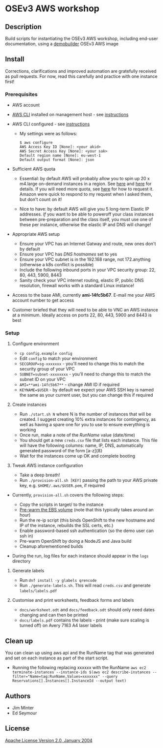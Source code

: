 # OSEv3 AWS workshop

## Description

Build scripts for instantiating the OSEv3 AWS workshop, including end-user
documentation, using a [demobuilder](https://github.com/RedHatEMEA/demobuilder)
OSEv3 AWS image

## Install

Corrections, clarifications and improved automation are gratefully received as
pull requests.  For now, read this carefully and practice with one instance
first!

### Prerequisites

* AWS account

* [AWS CLI](https://aws.amazon.com/cli/) installed on management host - see
  [instructions](http://docs.aws.amazon.com/cli/latest/userguide/installing.html)

* AWS CLI configured - see [instructions](http://docs.aws.amazon.com/cli/latest/userguide/cli-chap-getting-started.html)

  * My settings were as follows:

    ```
    $ aws configure
    AWS Access Key ID [None]: <your akid>
    AWS Secret Access Key [None]: <your sak>
    Default region name [None]: eu-west-1
    Default output format [None]: json
    ```

* Sufficient AWS quota

  * Essential: by default AWS will probably allow you to spin up 20 x m4.large
    on-demand instances in a region.  See [here](http://docs.aws.amazon.com/general/latest/gr/aws_service_limits.html#limits_ec2)
    and [here](http://aws.amazon.com/ec2/faqs/#How_many_instances_can_I_run_in_Amazon_EC2)
    for details.  If you will need more quota, see [here](http://docs.aws.amazon.com/general/latest/gr/aws_service_limits.html)
    for how to request it.  Amazon were quick to respond to my request when I
    asked them, but don't count on it!

  * Nice to have: by default AWS will give you 5 long-term Elastic IP addresses.
    *If* you want to be able to poweroff your class instances between
    pre-preparation and the class itself, you must use one of these per
    instance, otherwise the elastic IP and DNS will change!

* Appropriate AWS setup

  * Ensure your VPC has an Internet Gatway and route, new ones don't by default
  * Ensure your VPC has *DNS hostnames* set to yes
  * Ensure your VPC subnet is in the 192.168 range, not 172.anything (otherwise
    a k8s conflict is possible)
  * Include the following inbound ports in your VPC security group: 22, 80, 443,
    5900, 8443
  * Sanity check your VPC internet routing, elastic IP, public DNS resolution,
    firewall works with a standard Linux instance!

* Access to the base AMI, currently **ami-14fc5b67**.  E-mail me your
  AWS account number to get access

* Customer briefed that they will need to be able to VNC an AWS instance at a
  minimum.  Ideally access on ports 22, 80, 443, 5900 and 8443 is best

### Setup

1. Configure environment

   * `cp config.example config`
   * Edit `config` to match your environment
   * `SECGROUP=sg-xxxxxxx` - you'll need to change this to match the security
     group of your VPC
   * `SUBNET=subnet-xxxxxxxx` - you'll need to change this to match the subnet
     ID on your VPC
   * `AMI=**ami-14fc5b67**` - change AMI ID if required
   * `KEYNAME=$USER` - by default we expect your AWS SSH key is named the same
     as your current user, but you can change this if required

1. Create instances

   * Run `./start.sh N` where N is the number of instances that will be created.
     I suggest creating 10% extra instances for contingency, as well as having a
     spare one for you to use to ensure everything is working
   * Once run, make a note of the *RunName* value (date/time)
   * You should get a new `creds.csv` file that lists each instance.  This file
     will have the following columns: name, IP, DNS, automatically generated
     password of the form [a-z]{8}
   * Wait for the instances come up OK and complete booting

1. Tweak AWS instance configuration

   * Take a deep breath!
   * Run `./provision-all.sh [KEY]` passing the path to your AWS private key,
     e.g. `$HOME/.aws/$USER.pem`, if required

  * Currently, `provision-all.sh` covers the following steps:

     * Copy the scripts in target/ to the instance
     * [Pre-warm the EBS volume](http://docs.aws.amazon.com/AWSEC2/latest/UserGuide/ebs-prewarm.html)
       (note that this typically takes around an hour)
     * Run the re-ip script (this binds OpenShift to the new hostname and IP of
       the instance, rebuilds the SSL certs, etc.)
     * Enable password-based ssh authentication (so the demo user can ssh in)
     * Pre-warm OpenShift by doing a NodeJS and Java build
     * Cleanup aforementioned builds

   * During the run, log files for each instance should appear in the `logs`
     directory

1. Generate labels

   * Run `dnf install -y glabels qrencode`
   * Run `./generate-labels.sh`.  This will read `creds.csv` and generate
     `labels/labels.pdf`

1. Customise and print worksheets, feedback forms and labels

   * `docs/worksheet.odt` and `docs/feedback.odt` should only need dates
     changing and can then be printed
   * `docs/labels.pdf` contains the labels - print (make sure scaling is turned
     off) on Avery 7163 A4 laser labels

## Clean up

You can clean up using aws api and the RunName tag that was generated and set on each instance as part of the start script.

   * Running the following replacing xxxxxx with the RunName `aws ec2 terminate-instances --instance-ids $(aws ec2 describe-instances --filter="Name=tag:RunName,Values=xxxxxxx" --query Reservations[].Instances[].InstanceId --output text)`
 

## Authors

* Jim Minter
* Ed Seymour

## License

[Apache License Version 2.0, January 2004](LICENSE)
